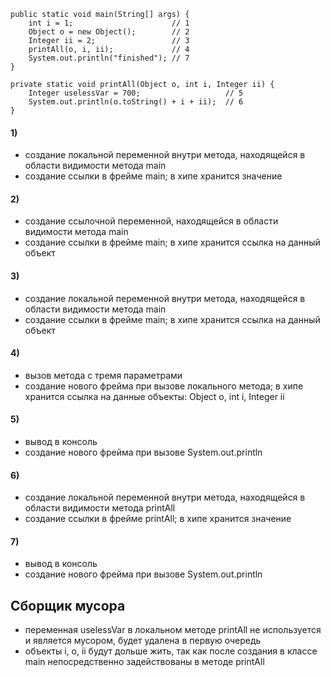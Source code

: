 
    public static void main(String[] args) {
        int i = 1;                      // 1
        Object o = new Object();        // 2
        Integer ii = 2;                 // 3
        printAll(o, i, ii);             // 4
        System.out.println("finished"); // 7
    }

    private static void printAll(Object o, int i, Integer ii) {
        Integer uselessVar = 700;                   // 5
        System.out.println(o.toString() + i + ii);  // 6
    }

#### 1) 
- создание локальной переменной внутри метода, находящейся в области видимости метода main 
- создание ссылки в фрейме main; в хипе хранится значение 
#### 2) 
- создание ссылочной переменной, находящейся в области видимости метода main 
- создание ссылки в фрейме main; в хипе хранится ссылка на данный объект
#### 3) 
- создание локальной переменной внутри метода, находящейся в области видимости метода main
- создание ссылки в фрейме main; в хипе хранится ссылка на данный объект
#### 4)
- вызов метода с тремя параметрами 
- создание нового фрейма при вызове локального метода; в хипе хранится ссылка на данные объекты: Object o, int i, Integer ii
#### 5)
- вывод в консоль
- создание нового фрейма при вызове System.out.println
#### 6)
- создание локальной переменной внутри метода, находящейся в области видимости метода printAll
- создание ссылки в фрейме printAll; в хипе хранится значение
#### 7)
- вывод в консоль
- создание нового фрейма при вызове System.out.println

## Сборщик мусора
- переменная uselessVar в локальном методе printAll не используется и является мусором, будет удалена в первую очередь
- объекты i, o, ii будут дольше жить, так как после создания в классе main непосредственно задействованы в методе printAll